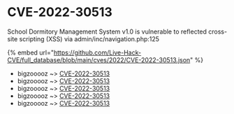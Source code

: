 # CVE-2022-30513

School Dormitory Management System v1.0 is vulnerable to reflected cross-site scripting (XSS) via admin/inc/navigation.php:125

{% embed url="https://github.com/Live-Hack-CVE/full_database/blob/main/cves/2022/CVE-2022-30513.json" %}


* bigzooooz ~> [CVE-2022-30513](https://www.alice-snow.ru/2022/database/cve-2022-30513/cve-2022-30513-bigzooooz)
* bigzooooz ~> [CVE-2022-30513](https://www.alice-snow.ru/2022/database/cve-2022-30513/cve-2022-30513-bigzooooz)
* bigzooooz ~> [CVE-2022-30513](https://www.alice-snow.ru/2022/database/cve-2022-30513/cve-2022-30513-bigzooooz)
* bigzooooz ~> [CVE-2022-30513](https://www.alice-snow.ru/2022/database/cve-2022-30513/cve-2022-30513-bigzooooz)
* bigzooooz ~> [CVE-2022-30513](https://www.alice-snow.ru/2022/database/cve-2022-30513/cve-2022-30513-bigzooooz)